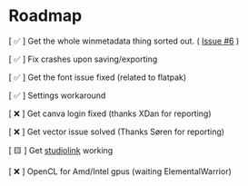 # Roadmap

[ ✅ ] Get the whole winmetadata thing sorted out. ( [Issue #6](https://github.com/Twig6943/AffinityOnLinux/issues/6) )

[ ✅ ] Fix crashes upon saving/exporting

[ ✅ ] Get the font issue fixed (related to flatpak)

[ ✅ ] Settings workaround

[ ❌ ] Get canva login fixed (thanks XDan for reporting)

[ ❌ ] Get vector issue solved (Thanks Søren for reporting)

[ 🟨 ] Get [studiolink](https://github.com/Twig6943/AffinityOnLinux/issues/25) working

[ ❌ ] OpenCL for Amd/Intel gpus (waiting ElementalWarrior)
